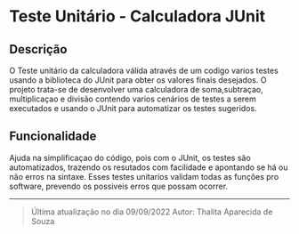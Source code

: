 # Teste Unitário - Calculadora JUnit

## Descrição
O Teste unitário da calculadora válida através de um codigo varios testes usando a biblioteca do JUnit para obter os valores finais desejados. O projeto trata-se de desenvolver uma calculadora de soma,subtraçao, multiplicaçao e divisão contendo varios cenários de testes a serem executados e usando o JUnit para automatizar os testes sugeridos.

## Funcionalidade
Ajuda na simplificaçao do código, pois com o JUnit, os testes são automatizados, trazendo os resutados com facilidade e apontando se há ou não erros na sintaxe. Esses testes unitarios validam todas as funções pro software, prevendo os possiveis erros que possam ocorrer.

---

> Última atualização no dia 09/09/2022
>Autor: Thalita Aparecida de Souza
